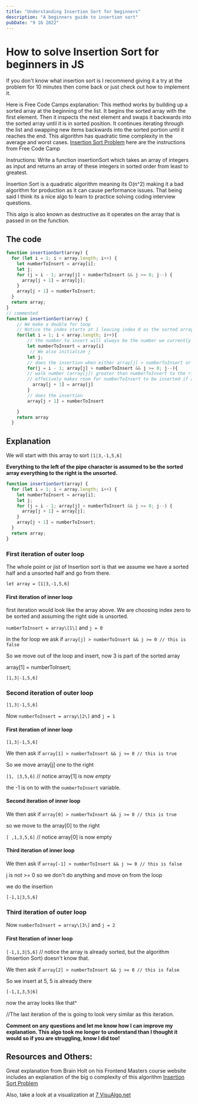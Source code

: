 ```yaml
---
title: "Understanding Insertion Sort for beginners"
description: "A beginners guide to insertion sort"
pubDate: "9 16 2022"
---
```


# How to solve Insertion Sort for beginners in JS

If you don't know what insertion sort is I recommend giving it a try at the problem for 10 minutes then come back or just check out how to implement it.

Here is Free Code Camps explanation: This method works by building up a sorted array at the beginning of the list. It begins the sorted array with the first element. Then it inspects the next element and swaps it backwards into the sorted array until it is in sorted position. It continues iterating through the list and swapping new items backwards into the sorted portion until it reaches the end. This algorithm has quadratic time complexity in the average and worst cases. [Insertion Sort Problem](https://www.freecodecamp.org/learn/coding-interview-prep/algorithms/implement-insertion-sort) here are the instructions from Free Code Camp

Instructions: Write a function insertionSort which takes an array of integers as input and returns an array of these integers in sorted order from least to greatest.

Insertion Sort is a quadratic algorithm meaning its O(n^2) making it a bad algorithm for production as it can cause performance issues. That being said I think its a nice algo to learn to practice solving coding interview questions.

This algo is also known as destructive as it operates on the array that is passed in on the function.

## The code

```javascript
function insertionSort(array) {
  for (let i = 1; i < array.length; i++) {
    let numberToInsert = array[i];
    let j;
    for (j = i - 1; array[j] > numberToInsert && j >= 0; j--) {
      array[j + 1] = array[j];
    }
    array[j + 1] = numberToInsert;
  }
  return array;
}
// commented
function insertionSort(array) {
    // We make a double for loop
    // Notice the index starts at 1 leaving index 0 as the sorted array
    for(let i = 1; i < array.length; i++){
        // the number to insert will always be the number we currently are on in this loop
        let numberToInsert = array[i]
         // We also initialize j
        let j;
        // does the insertion when either array[j] > numberToInsert or j >= 0 // j  >= 0 is checking if j every goes out of bounds if it is we shouldn't keep moving things to the right
        for(j = i - 1; array[j] > numberToInsert && j >= 0; j--){
        // walk number (array[j]) greater than numberToInsert to the right
        // effecively makes room for numberToInsert to be inserted if above condition is falsy
          array[j + 1] = array[j]
        }
        // does the insertion
        array[j + 1] = numberToInsert

    }
    return array
  }
```

## Explanation

We will start with this array to sort `[1|3,-1,5,6]`

**Everything to the left of the pipe character is assumed to be the sorted array everything to the right is the unsorted.**

```javascript
function insertionSort(array) {
  for (let i = 1; i < array.length; i++) {
    let numberToInsert = array[i];
    let j;
    for (j = i - 1; array[j] > numberToInsert && j >= 0; j--) {
      array[j + 1] = array[j];
    }
    array[j + 1] = numberToInsert;
  }
  return array;
}
```

### First iteration of outer loop

The whole point or jist of Insertion sort is that we assume we have a sorted half and a unsorted half and go from there.

`let array = [1|3,-1,5,6]`

#### First iteration of inner loop

first iteration would look like the array above. We are choosing index zero to be sorted and assuming the right side is unsorted.

`numberToInsert = array\[1\]` and `j = 0`

In the for loop we ask if `array[j] > numberToInsert && j >= 0 // this is false`

So we move out of the loop and insert, now 3 is part of the sorted array

array\[1\] = numberToInsert;

`[1,3|-1,5,6]`

### Second iteration of outer loop

`[1,3|-1,5,6]`

Now `numberToInsert = array\[2\]` and `j = 1`

#### First iteration of inner loop

`[1,3|-1,5,6]`

We then ask if `array[1] > numberToInsert && j >= 0 // this is true`

So we move array\[j\] one to the right

`[1, |3,5,6]` // notice array\[1\] is now *empty*

the -1 is on to with the `numberToInsert` variable.

#### Second iteration of inner loop

We then ask if `array[0] > numberToInsert && j >= 0 // this is true`

so we move to the array\[0\] to the right

`[ ,1,3,5,6]` // notice array\[0\] is now empty

#### Third iteration of inner loop

We then ask if `array[-1] > numberToInsert && j >= 0 // this is false`

j is not &gt;= 0 so we don't do anything and move on from the loop

we do the insertion

`[-1,1|3,5,6]`

### Third iteration of outer loop

Now `numberToInsert = array\[3\]` and `j = 2`

#### First Iteration of inner loop

`[-1,1,3|5,6]` // notice the array is already sorted, but the algorithm (Insertion Sort) doesn't know that.

We then ask if `array[2] > numberToInsert && j >= 0 // this is false`

So we insert at 5, 5 is already there

`[-1,1,3,5|6]`

now the array looks like that^

//The last iteration of the is going to look very similar as this iteration.

**Comment on any questions and let me know how I can improve my explanation. This algo took me longer to understand than I thought it would so if you are struggling, know I did too!**

## Resources and Others:

Great explanation from Brain Holt on his Frontend Masters course website includes an explanation of the big o complexity of this algorithm [Insertion Sort Problem](https://btholt.github.io/complete-intro-to-computer-science/insertion-sort)

Also, take a look at a visualization at [7 VisuAlgo.net](https://visualgo.net/en/sorting)


